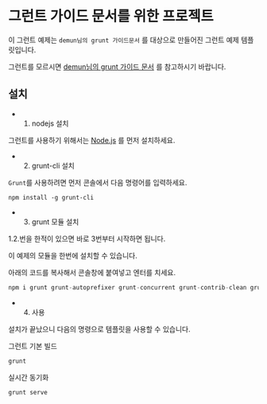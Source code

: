 # 그런트 가이드 문서를 위한 프로젝트

이 그런트 예제는 `demun님의 grunt 가이드문서` 를 대상으로 만들어진 그런트 예제 템플릿입니다. 

그런트를 모르시면 [demun님의 grunt 가이드 문서](https://github.com/demun/demun.github.com/wiki/01_00_grunt_guide) 를 참고하시기 바랍니다.


## 설치


- 1. nodejs 설치

그런트를 사용하기 위해서는 [Node.js](https://nodejs.org/) 를 먼저 설치하세요.


- 2. grunt-cli 설치

`Grunt`를 사용하려면 먼저 콘솔에서 다음 명령어를 입력하세요.

```shell
npm install -g grunt-cli
```


- 3. grunt 모듈 설치

1.2.번을 한적이 있으면 바로 3번부터 시작하면 됩니다.

이 예제의 모듈을 한번에 설치할 수 있습니다.

아래의 코드를 복사해서 콘솔창에 붙여넣고 엔터를 치세요.


```javascript
npm i grunt grunt-autoprefixer grunt-concurrent grunt-contrib-clean grunt-contrib-concat grunt-contrib-connect grunt-contrib-copy grunt-contrib-csslint grunt-contrib-cssmin grunt-contrib-imagemin grunt-contrib-jshint grunt-contrib-less grunt-contrib-uglify grunt-contrib-watch grunt-csscomb grunt-htmlhint grunt-includes grunt-newer jshint-stylish load-grunt-tasks time-grunt
```

- 4. 사용

설치가 끝났으니 다음의 명령으로 템플릿을 사용할 수 있습니다.

그런트 기본 빌드

```javascript
grunt
```

실시간 동기화

```javascript
grunt serve
```


